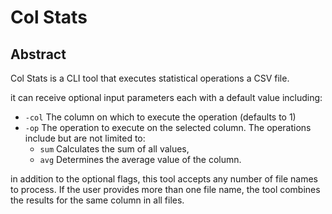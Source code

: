# Col Stats

## Abstract 
Col Stats is a CLI tool that executes statistical operations
a CSV file.

it can receive optional input parameters each with a default
value including:
- `-col` The column on which to execute the operation (defaults to 1)
- `-op` The operation to execute on the selected column. The operations
    include but are not limited to:
  - `sum` Calculates the sum of all values,
  - `avg` Determines the average value of the column.

in addition to the optional flags, this tool accepts any number of
file names to process. If the user provides more than one file name, the
tool combines the results for the same column in all files.
